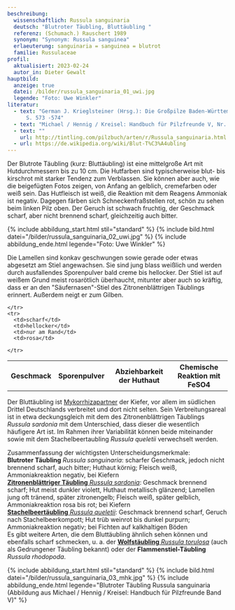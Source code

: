 ```yaml
---
beschreibung:
  wissenschaftlich: Russula sanguinaria
  deutsch: "Blutroter Täubling, Bluttäubling "
  referenz: (Schumach.) Rauschert 1989
  synonym: "Synonym: Russula sanguinea"
  erlaeuterung: sanguinaria = sanguinea = blutrot
  familie: Russulaceae
profil:
  aktualisiert: 2023-02-24
  autor_in: Dieter Gewalt
hauptbild:
  anzeige: true
  datei: /bilder/russula_sanguinaria_01_uwi.jpg
  legende: "Foto: Uwe Winkler"
literatur:
  - text: "German J. Krieglsteiner (Hrsg.): Die Großpilze Baden-Württembergs Band 2
      S. 573 -574"
  - text: "Michael / Hennig / Kreisel: Handbuch für Pilzfreunde V, Nr. 149"
  - text: ""
    url: http://tintling.com/pilzbuch/arten/r/Russula_sanguinaria.html
  - url: https://de.wikipedia.org/wiki/Blut-T%C3%A4ubling
---
```

Der Blutrote Täubling (kurz: Bluttäubling) ist eine mittelgroße Art mit Hutdurchmessern bis zu 10 cm. Die Hutfarben sind typischerweise blut- bis kirschrot mit starker Tendenz zum Verblassen. Sie können aber auch, wie die beigefügten Fotos zeigen, von Anfang an gelblich, cremefarben oder weiß sein. Das Hutfleisch ist weiß, die Reaktion mit dem Reagens Ammoniak ist negativ. Dagegen färben sich Schneckenfraßstellen rot, schön zu sehen beim linken Pilz oben. Der Geruch ist schwach fruchtig, der Geschmack scharf, aber nicht brennend scharf, gleichzeitig auch bitter.

{% include abbildung_start.html stil="standard" %}
{% include bild.html datei="/bilder/russula_sanguinaria_02_uwi.jpg" %}
{% include abbildung_ende.html legende="Foto: Uwe Winkler" %}

Die Lamellen sind konkav geschwungen sowie gerade oder etwas abgesetzt am Stiel angewachsen. Sie sind jung blass weißlich und werden durch ausfallendes Sporenpulver bald creme bis hellocker. Der Stiel ist auf weißem Grund meist rosarötlich überhaucht, mitunter aber auch so kräftig, dass er an den "Säufernasen"-Stiel des Zitronenblättrigen Täublings erinnert. Außerdem neigt er zum Gilben. 

<div class="table-responsive">
  <table class="table taeubling">
    <tr>
      <th rowspan="2">Geschmack</th>
      <th rowspan="2">Sporenpulver</th>
      <th rowspan="2">Abziehbarkeit der Huthaut</th>
      <th colspan="3" class="text-center">Chemische Reaktion mit FeSO4</th>
    </tr>
    <tr>
      
      
    </tr>
    <tr>
      <td>scharf</td>
      <td>hellocker</td>
      <td>nur am Rand</td>
      <td>rosa</td>
       
    </tr>
  </table>
</div>

Der Bluttäubling ist [Mykorrhizapartner](Mykorrhiza "Glossar") der Kiefer, vor allem im südlichen Drittel Deutschlands verbreitet und dort nicht selten. Sein Verbreitungsareal ist in etwa deckungsgleich mit dem des Zitronenblättrigen Täublings *Russula sardonia* mit dem Unterschied, dass dieser die wesentlich häufigere Art ist. Im Rahmen ihrer Variabilität können beide miteinander sowie mit dem Stachelbeertaubling *Russula queletii* verwechselt werden.

Zusammenfassung der wichtigsten Unterscheidungsmerkmale:\
**Blutroter Täubling** *Russula sanguinaria*: scharfer Geschmack, jedoch nicht brennend scharf, auch bitter; Huthaut körnig; Fleisch weiß, Ammoniakreaktion negativ, bei Kiefern\
[**Zitronenblättriger Täubling** *Russula sardonia*](/pilze/russula-sardonia-zitronenblättriger-täubling): Geschmack brennend scharf; Hut meist dunkler violett, Huthaut metallisch glänzend; Lamellen jung oft tränend, später zitronengelb; Fleisch weiß, später gelblich, Ammoniakreaktion rosa bis rot; bei Kiefern\
[**Stachelbeertäubling** *Russula queletii*](/pilze/russula-queletii-stachelbeertäubling): Geschmack brennend scharf, Geruch nach Stachelbeerkompott; Hut trüb weinrot bis dunkel purpurn; Ammoniakreaktion negativ; bei Fichten auf kalkhaltigen Böden\
Es gibt weitere Arten, die dem Bluttäubling ähnlich sehen können und ebenfalls scharf schmecken, u. a. der [**Wolfstäubling** *Russula torulosa*](/pilze/russula-torulosa-gedrungener-täubling-wolfstäubling) (auch als Gedrungener Täubling bekannt) oder der **Flammenstiel-Täubling** *Russula rhodopoda*.

{% include abbildung_start.html stil="standard" %}
{% include bild.html datei="/bilder/russula_sanguinaria_03_mhk.jpg" %}
{% include abbildung_ende.html legende="Blutroter Täubling Russula sanguinaria (Abbildung aus Michael / Hennig / Kreisel: Handbuch für Pilzfreunde Band V)" %}